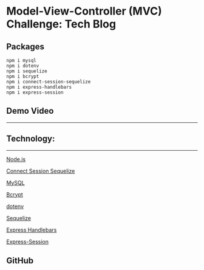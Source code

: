 # Model-View-Controller (MVC) Challenge: Tech Blog

## Packages
```
npm i mysql
npm i dotenv
npm i sequelize
npm i bcrypt
npm i connect-session-sequelize
npm i express-handlebars
npm i express-session
```

## Demo Video
________


## Technology:
________________________
<p><a href="https://nodejs.org/">Node.js</a></p>
<p><a href="https://www.npmjs.com/package/connect-session-sequelize">Connect Session Sequelize</a></p>
<p><a href="https://www.npmjs.com/package/mysql">MySQL</a></p>
<p><a href="https://www.npmjs.com/package/bcrypt">Bcrypt</a></p>
<p><a href="https://www.npmjs.com/package/dotenv">dotenv</a></p>
<p><a href="https://www.npmjs.com/package/sequelize">Sequelize</a></p>
<p><a href="https://www.npmjs.com/package/express-handlebars">Express Handlebars</a></p>
<p><a href="https://www.npmjs.com/package/express-session">Express-Session</a></p>


## GitHub